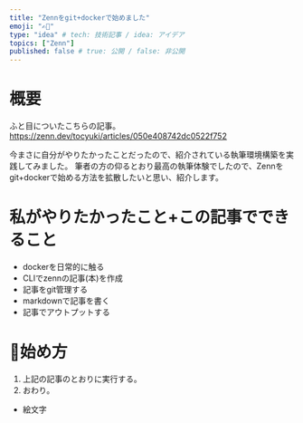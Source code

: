 ```yaml
---
title: "Zennをgit+dockerで始めました"
emoji: "✍🏻"
type: "idea" # tech: 技術記事 / idea: アイデア
topics: ["Zenn"]
published: false # true: 公開 / false: 非公開
---
```

# 概要
ふと目についたこちらの記事。
https://zenn.dev/tocyuki/articles/050e408742dc0522f752

今まさに自分がやりたかったことだったので、紹介されている執筆環境構築を実践してみました。
筆者の方の仰るとおり最高の執筆体験でしたので、Zennをgit+dockerで始める方法を拡散したいと思い、紹介します。

# 私がやりたかったこと+この記事でできること
- dockerを日常的に触る
- CLIでzennの記事(本)を作成
- 記事をgit管理する
- markdownで記事を書く
- 記事でアウトプットする

# 始め方
1. 上記の記事のとおりに実行する。
2. おわり。

- 絵文字

